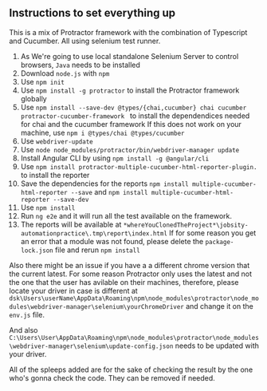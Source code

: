 ## Instructions to set everything up
This is a mix of Protractor framework with the combination of Typescript and Cucumber. All using selenium test runner.
1. As We're going to use local standalone Selenium Server to control browsers, `Java` needs to be installed
2. Download `node.js` with `npm`
3. Use `npm init`
4. Use `npm install -g protractor` to install the Protractor framework globally
5. Use `npm install --save-dev @types/{chai,cucumber} chai cucumber protractor-cucumber-framework ` to install the dependendices needed for chai and the cucumber framework
    If this does not work on your machine, use `npm i @types/chai @types/cucumber`
6. Use `webdriver-update` 
7. Use `node node_modules/protractor/bin/webdriver-manager update`   
8. Install Angular CLI by using `npm install -g @angular/cli`
9. Use `npm install protractor-multiple-cucumber-html-reporter-plugin.` to install the reporter
10. Save the dependencies for the reports `npm install multiple-cucumber-html-reporter --save` and `npm install multiple-cucumber-html-reporter --save-dev`
11. Use `npm install`
12. Run `ng e2e` and it will run all the test available on the framework.
13. The reports will be available at `*whereYouClonedTheProject*\jobsity-automationpractice\.tmp\report\index.html`
If for some reason you get an error that a module was not found, please delete the `package-lock.json` file and rerun `npm install`

Also there might be an issue if you have a a different chrome version that the current latest. For some reason Protractor only uses the latest and not the one that the user has avilable on their machines, therefore, please locate your driver in case is different at `dsk\Users\userName\AppData\Roaming\npm\node_modules\protractor\node_modules\webdriver-manager\selenium\yourChromeDriver` and change it on the `env.js` file.


And also `C:\Users\User\AppData\Roaming\npm\node_modules\protractor\node_modules\webdriver-manager\selenium\update-config.json` needs to be updated with your driver. 

All of the spleeps added are for the sake of checking the result by the one who's gonna check the code. They can be removed if needed.
